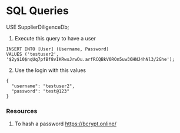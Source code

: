 # SQL Queries


USE SupplierDiligenceDb;

1. Execute this query to have a user
```
INSERT INTO [User] (Username, Password) 
VALUES ('testuser2', '$2y$10$nqUq7pfBf8vIKRwsJrwDu.arfRCQBkV0ROn5uw36HNJ4hNl3/2Ghe');
```

2. Use the login with this values
```
{
  "username": "testuser2",
  "password": "test@123"
}
```


### Resources
1. To hash a password
https://bcrypt.online/





